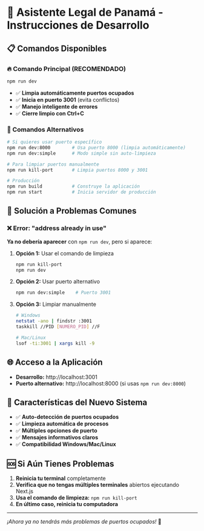 # 🚀 Asistente Legal de Panamá - Instrucciones de Desarrollo

## 📋 Comandos Disponibles

### 🔥 Comando Principal (RECOMENDADO)
```bash
npm run dev
```
- ✅ **Limpia automáticamente puertos ocupados**
- ✅ **Inicia en puerto 3001** (evita conflictos)
- ✅ **Manejo inteligente de errores**
- ✅ **Cierre limpio con Ctrl+C**

### 🔄 Comandos Alternativos
```bash
# Si quieres usar puerto específico
npm run dev:8000        # Usa puerto 8000 (limpia automáticamente)
npm run dev:simple      # Modo simple sin auto-limpieza

# Para limpiar puertos manualmente
npm run kill-port       # Limpia puertos 8000 y 3001

# Producción
npm run build           # Construye la aplicación
npm run start           # Inicia servidor de producción
```

## 🎯 Solución a Problemas Comunes

### ❌ Error: "address already in use"
**Ya no debería aparecer** con `npm run dev`, pero si aparece:

1. **Opción 1:** Usar el comando de limpieza
   ```bash
   npm run kill-port
   npm run dev
   ```

2. **Opción 2:** Usar puerto alternativo
   ```bash
   npm run dev:simple    # Puerto 3001
   ```

3. **Opción 3:** Limpiar manualmente
   ```bash
   # Windows
   netstat -ano | findstr :3001
   taskkill //PID [NUMERO_PID] //F
   
   # Mac/Linux
   lsof -ti:3001 | xargs kill -9
   ```

## 🌐 Acceso a la Aplicación

- **Desarrollo:** http://localhost:3001
- **Puerto alternativo:** http://localhost:8000 (si usas `npm run dev:8000`)

## 🔧 Características del Nuevo Sistema

- ✅ **Auto-detección de puertos ocupados**
- ✅ **Limpieza automática de procesos**
- ✅ **Múltiples opciones de puerto**
- ✅ **Mensajes informativos claros**
- ✅ **Compatibilidad Windows/Mac/Linux**

## 🆘 Si Aún Tienes Problemas

1. **Reinicia tu terminal** completamente
2. **Verifica que no tengas múltiples terminales** abiertos ejecutando Next.js
3. **Usa el comando de limpieza:** `npm run kill-port`
4. **En último caso, reinicia tu computadora**

---
*¡Ahora ya no tendrás más problemas de puertos ocupados!* 🎉